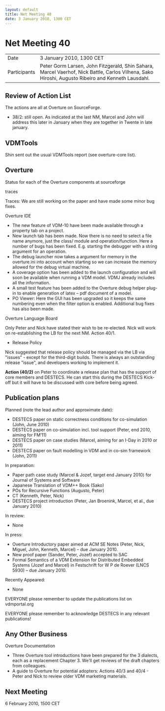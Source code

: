 ```yaml
---
layout: default
title: Net Meeting 40
date: 3 January 2010, 1300 CET
---
```


<script src="http://code.jquery.com/jquery-1.11.1.min.js">
</script>
<script src="/javascripts/edit.js"></script>
<script>setEditButonNm();</script>

# Net Meeting 40

|||
|---|---|
| Date | 3 January 2010, 1300 CET |
| Participants | Peter Gorm Larsen, John Fitzgerald, Shin Sahara, Marcel Vaerhof, Nick Battle, Carlos Vilhena, Sako Hiroshi, Augusto Ribeiro and Kenneth Lausdahl. |

Review of Action List
---------------------

The actions are all at Overture on SourceForge.

-   38/2: still open. As indicated at the last NM, Marcel and John will
    address this later in January when they are together in Twente in
    late january.

VDMTools
--------

Shin sent out the usual VDMTools report (see overture-core list).

Overture
--------

Status for each of the Overture components at sourceforge

traces

Traces: We are still working on the paper and have made some minor bug
fixes.

Overture IDE

-   The new feature of VDM-10 have been made available through a
    property tab on a project.
-   New launch tab has been made. Now there is no need to select a file
    name anymore, just the class/ module and operation/function. Here a
    number of bugs has been fixed. E.g. starting the debugger with a
    string argument for an operation.
-   The debug launcher now takes a argument for memory in the
    overture.ini into account when starting so we can increase the
    memory allowed for the debug virtual machine.
-   A coverage option has been added to the launch configuration and
    will soon be available when running a VDM model. VDMJ already
    includes all the information.
-   A small test feature has been added to the Overture debug helper
    plug-in to enable generation of latex – pdf document of a model.
-   PO Viewer: Here the GUI has been upgraded so it keeps the same
    numbering even when the filter option is enabled. Additional bug
    fixes has also been made.

Overture Language Board

Only Peter and Nick have stated their wish to be re-elected. Nick will
work on re-establishing the LB for the next NM. Action 40/1.

-   Release Policy

Nick suggested that release policy should be managed via the LB via
"issues" - except for the third-digit builds. There is always an
outstanding release "issue", and developers working to implement it.

**Action (40/2)** on Peter to coordinate a release plan that has the
support of core members and DESTECS. He can start this during the
DESTECS Kick-off but it will have to be discussed with core before being
agreed.

Publication plans
-----------------

Planned (note the lead author and approximate date):

-   DESTECS paper on static correctness conditions for co-simulation
    (John, June 2010)
-   DESTECS paper on co-simulation incl. tool support (Peter, end 2010,
    aiming for FM’11)
-   DESTECS paper on case studies (Marcel, aiming for an I-Day in 2010
    or 2011)
-   DESTECS paper on fault modelling in VDM and in co-sim framework
    (John, 2011)

In preparation:

-   Paper path case study (Marcel & Jozef, target end January 2010) for
    Journal of Systems and Software
-   Japanese Translation of VDM++ Book (Sako)
-   POs for Recursive Functions (Augusto, Peter)
-   CT (Kenneth, Peter, Nick)
-   DESTECS project introduction (Peter, Jan Broenink, Marcel, et al.,
    due January 2010)

In review:

-   None

In press:

-   Overture Introductory paper aimed at ACM SE Notes (Peter, Nick,
    Miguel, John, Kenneth, Marcel) – due January 2010.
-   New proof paper (Sander, Peter, Jozef) accepted to SAC
-   Formal Semantics of a VDM Extension for Distributed Embedded Systems
    (Jozef and Marcel) in Festschrift for W P de Roever (LNCS 5930) –
    due January 2010.

Recently Appeared:

-   None

EVERYONE please remember to update the publications list on
vdmportal.org

EVERYONE please remember to acknowledge DESTECS in any relevant
publications!

Any Other Business
------------------

Overture Documentation

-   Three Overture tool introductions have been prepared for the 3
    dialects, each as a replacement Chapter 3. We'll get reviews of the
    draft chapters from colleagues.
-   A guide to Overture for potential adopters: Actions 40/3 and 40/4 -
    Peter and Nick to review older VDM marketing materials.

Next Meeting
------------

6 February 2010, 1500 CET

   <div id="edit_page_div"></div>